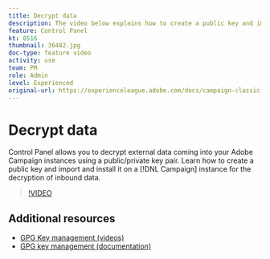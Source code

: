 ```yaml
---
title: Decrypt data
description: The video below explains how to create a public key and import and install it on a Campaign instance for the decryption of data.
feature: Control Panel
kt: 8516
thumbnail: 36482.jpg
doc-type: feature video
activity: use
team: PM
role: Admin
level: Experienced
original-url: https://experienceleague.adobe.com/docs/campaign-classic-learn/tutorials/administrating/control-panel-acc/gpg-key-management/decrypting-data.html
---
```

# Decrypt data

Control Panel allows you to decrypt external data coming into your Adobe Campaign instances using a public/private key pair.
Learn how to create a public key and import and install it on a [!DNL Campaign] instance for the decryption of inbound data.

>[!VIDEO](https://video.tv.adobe.com/v/36482?quality=12)

## Additional resources

* [GPG Key management (videos)](./gpg-key-management-overview.md)
* [GPG key management (documentation)](https://experienceleague.adobe.com/docs/control-panel/using/instances-settings/gpg-keys-management.html)
